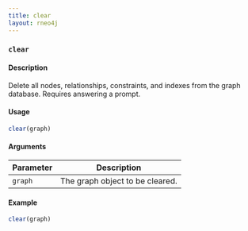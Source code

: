 ```yaml
---
title: clear
layout: rneo4j
---
```


### `clear`

#### Description
Delete all nodes, relationships, constraints, and indexes from the graph database. Requires answering a prompt.

#### Usage
```r
clear(graph)
```

#### Arguments
| Parameter | Description | 
| --------- | ----------- |
| `graph`   | The graph object to be cleared. |

#### Example
```r
clear(graph)
```